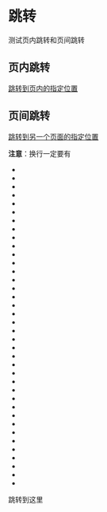 # 跳转

测试页内跳转和页间跳转

## 页内跳转

[跳转到页内的指定位置](#jump)

## 页间跳转

[跳转到另一个页面的指定位置](/resources/jump.md/#jump)

**注意**：换行一定要有

-
-
-
-
-
-
-
-
-
-
-
-
-
-
-
-
-
-
-
-
-
-
-
-
-
-
-
-
-
-
-
-
-
-
-
-
-
-

<div id="jump">跳转到这里</div>